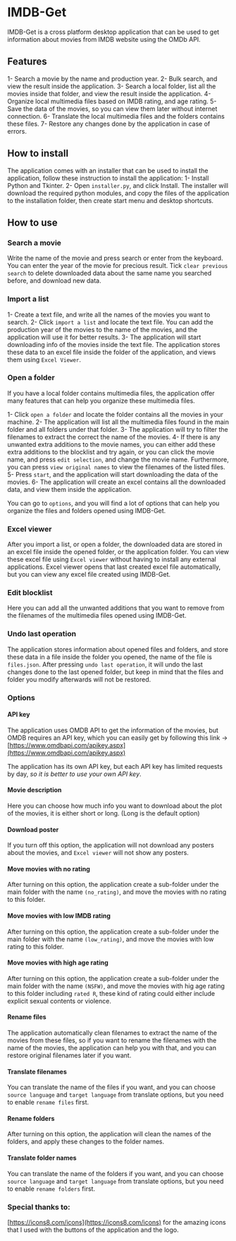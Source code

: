 # IMDB-Get
IMDB-Get is a cross platform desktop application that can be used to get information about movies from IMDB website using the OMDb API.

## Features
1- Search a movie by the name and production year.
2- Bulk search, and view the result inside the application.
3- Search a local folder, list all the movies inside that folder, and view the result inside the application.
4- Organize local multimedia files based on IMDB rating, and age rating.
5- Save the data of the movies, so you can view them later without internet connection.
6- Translate the local multimedia files and the folders contains these files.
7- Restore any changes done by the application in case of errors.

## How to install
The application comes with an installer that can be used to install the application, follow these instruction to install the application:
1- Install Python and Tkinter.
2- Open `installer.py`, and click Install.
The installer will download the required python modules, and copy the files of the application to the installation folder, then create start menu and desktop shortcuts.

## How to use

### Search a movie
Write the name of the movie and press search or enter from the keyboard.
You can enter the year of the movie for precious result.
Tick `clear previous search` to delete downloaded data about the same name you searched before, and download new data.

### Import a list
1- Create a text file, and write all the names of the movies you want to search.
2- Click `import a list` and locate the text file.
You can add the production year of the movies to the name of the movies, and the application will use it for better results.
3- The application will start downloading info of the movies inside the text file.
The application stores these data to an excel file inside the folder of the application, and views them using `Excel Viewer`.

### Open a folder
If you have a local folder contains multimedia files, the application offer many features that can help you organize these multimedia files.

1- Click `open a folder` and locate the folder contains all the movies in your machine.
2- The application will list all the multimedia files found in the main folder and all folders under that folder.
3- The application will try to filter the filenames to extract the correct the name of the movies.
4- If there is any unwanted extra additions to the movie names, you can either add these extra additions to the blocklist and try again, or you can click the movie name, and press `edit selection`, and change the movie name. Furthermore, you can press `view original names` to view the filenames of the listed files.
5- Press `start`, and the application will start downloading the data of the movies.
6- The application will create an excel contains all the downloaded data, and view them inside the application.

You can go to `options`, and you will find a lot of options that can help you organize the files and folders opened using IMDB-Get.

### Excel viewer
After you import a list, or open a folder, the downloaded data are stored in an excel file inside the opened folder, or the application folder. You can view these excel file using `Excel viewer` without having to install any external applications.
Excel viewer opens that last created excel file automatically, but you can view any excel file created using IMDB-Get.

### Edit blocklist
Here you can add all the unwanted additions that you want to remove from the filenames of the multimedia files opened using IMDB-Get.

### Undo last operation
The application stores information about opened files and folders, and store these data in a file inside the folder you opened, the name of the file is `files.json`.
After pressing `undo last operation`, it will undo the last changes done to the last opened folder, but keep in mind that the files and folder you modify afterwards will not be restored.

### Options

#### API key
The application uses OMDB API to get the information of the movies, but OMDB requires an API key, which you can easily get by following this link -> [https://www.omdbapi.com/apikey.aspx](https://www.omdbapi.com/apikey.aspx)

The application has its own API key, but each API key has limited requests by day, *so it is better to use your own API key*.

#### Movie description
Here you can choose how much info you want to download about the plot of the movies, it is either short or long. (Long is the default option)

#### Download poster
If you turn off this option, the application will not download any posters about the movies, and `Excel viewer` will not show any posters.

#### Move movies with no rating
After turning on this option, the application create a sub-folder under the main folder with the name `(no_rating)`, and move the movies with no rating to this folder.

#### Move movies with low IMDB rating
After turning on this option, the application create a sub-folder under the main folder with the name `(low_rating)`, and move the movies with low rating to this folder.

#### Move movies with high age rating
After turning on this option, the application create a sub-folder under the main folder with the name `(NSFW)`, and move the movies with hig age rating to this folder including `rated R`, these kind of rating could either include explicit sexual contents or violence.

#### Rename files
The application automatically clean filenames to extract the name of the movies from these files, so if you want to rename the filenames with the name of the movies, the application can help you with that, and you can restore original filenames later if you want.

#### Translate filenames
You can translate the name of the files if you want, and you can choose `source language` and `target language` from translate options, but you need to enable `rename files` first.

#### Rename folders
After turning on this option, the application will clean the names of the folders, and apply these changes to the folder names.

#### Translate folder names
You can translate the name of the folders if you want, and you can choose `source language` and `target language` from translate options, but you need to enable `rename folders` first.

### Special thanks to:
[https://icons8.com/icons](https://icons8.com/icons)
for the amazing icons that I used with the buttons of the application and the logo.
